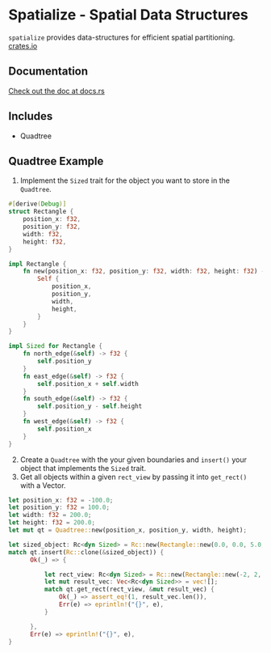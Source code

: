 # Spatialize - Spatial Data Structures

`spatialize` provides data-structures for efficient spatial partitioning.
[crates.io](https://crates.io/crates/spatialize)

## Documentation
[Check out the doc at docs.rs](https://docs.rs/spatialize)

## Includes
 - Quadtree

## Quadtree Example

 1. Implement the `Sized` trait for the object you want to store in the `Quadtree`.
```rust
#[derive(Debug)]
struct Rectangle {
    position_x: f32,
    position_y: f32,
    width: f32,
    height: f32,
}

impl Rectangle {
    fn new(position_x: f32, position_y: f32, width: f32, height: f32) -> Self {
        Self {
            position_x,
            position_y,
            width,
            height,
        }
    }
}

impl Sized for Rectangle {
    fn north_edge(&self) -> f32 {
        self.position_y
    }
    fn east_edge(&self) -> f32 {
        self.position_x + self.width
    }
    fn south_edge(&self) -> f32 {
        self.position_y - self.height
    }
    fn west_edge(&self) -> f32 {
        self.position_x
    }
}
```

2. Create a `Quadtree` with the your given boundaries and `insert()` your object that implements the `Sized` trait.
3. Get all objects within a given `rect_view` by passing it into `get_rect()` with a Vector.

```rust
let position_x: f32 = -100.0;
let position_y: f32 = 100.0;
let width: f32 = 200.0;
let height: f32 = 200.0;
let mut qt = Quadtree::new(position_x, position_y, width, height);

let sized_object: Rc<dyn Sized> = Rc::new(Rectangle::new(0.0, 0.0, 5.0, 5.0));
match qt.insert(Rc::clone(&sized_object)) {
      Ok(_) => {

          let rect_view: Rc<dyn Sized> = Rc::new(Rectangle::new(-2, 2, 10.0, 10.0));
          let mut result_vec: Vec<Rc<dyn Sized>> = vec![];
          match qt.get_rect(rect_view, &mut result_vec) {
              Ok(_) => assert_eq!(1, result_vec.len()),
              Err(e) => eprintln!("{}", e),
          }

      },
      Err(e) => eprintln!("{}", e),
}
```
